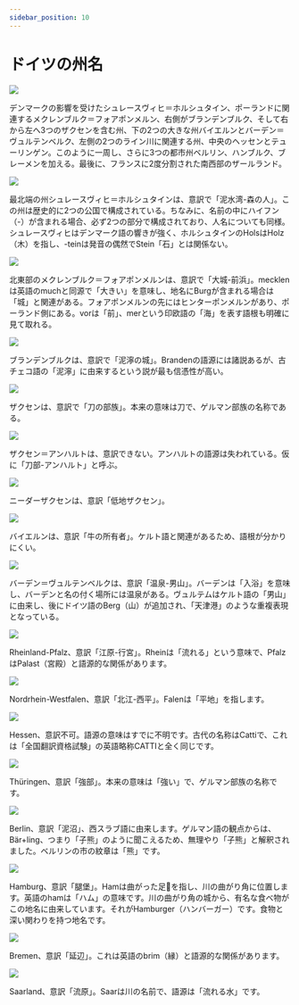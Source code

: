 ```yaml
---
sidebar_position: 10
---
```


# ドイツの州名

![](./img/德国州名-17.png)

デンマークの影響を受けたシュレースヴィヒ＝ホルシュタイン、ポーランドに関連するメクレンブルク＝フォアポンメルン、右側がブランデンブルク、そして右から左へ3つのザクセンを含む州、下の2つの大きな州バイエルンとバーデン＝ヴュルテンベルク、左側の2つのライン川に関連する州、中央のヘッセンとテューリンゲン。このように一周し、さらに3つの都市州ベルリン、ハンブルク、ブレーメンを加える。最後に、フランスに2度分割された南西部のザールランド。

![](./img/德国州名-01.png)

最北端の州シュレースヴィヒ＝ホルシュタインは、意訳で「泥水湾-森の人」。この州は歴史的に2つの公国で構成されている。ちなみに、名前の中にハイフン（-）が含まれる場合、必ず2つの部分で構成されており、人名についても同様。シュレースヴィヒはデンマーク語の響きが強く、ホルシュタインのHolsはHolz（木）を指し、-teinは発音の偶然でStein「石」とは関係ない。

![](./img/德国州名-02.png)

北東部のメクレンブルク＝フォアポンメルンは、意訳で「大城-前浜」。mecklenは英語のmuchと同源で「大きい」を意味し、地名にBurgが含まれる場合は「城」と関連がある。フォアポンメルンの先にはヒンターポンメルンがあり、ポーランド側にある。vorは「前」、merという印欧語の「海」を表す語根も明確に見て取れる。

![](./img/德国州名-03.png)

ブランデンブルクは、意訳で「泥濘の城」。Brandenの語源には諸説あるが、古チェコ語の「泥濘」に由来するという説が最も信憑性が高い。

![](./img/德国州名-04.png)

ザクセンは、意訳で「刀の部族」。本来の意味は刀で、ゲルマン部族の名称である。

![](./img/德国州名-05.png)

ザクセン＝アンハルトは、意訳できない。アンハルトの語源は失われている。仮に「刀部-アンハルト」と呼ぶ。

![](./img/德国州名-06.png)

ニーダーザクセンは、意訳「低地ザクセン」。

![](./img/德国州名-07.png)

バイエルンは、意訳「牛の所有者」。ケルト語と関連があるため、語根が分かりにくい。

![](./img/德国州名-08.png)

バーデン＝ヴュルテンベルクは、意訳「温泉-男山」。バーデンは「入浴」を意味し、バーデンと名の付く場所には温泉がある。ヴュルテムはケルト語の「男山」に由来し、後にドイツ語のBerg（山）が追加され、「天津港」のような重複表現となっている。

![](./img/德国州名-09.png)

Rheinland-Pfalz、意訳「江原-行宮」。Rheinは「流れる」という意味で、PfalzはPalast（宮殿）と語源的な関係があります。

![](./img/德国州名-10.png)

Nordrhein-Westfalen、意訳「北江-西平」。Falenは「平地」を指します。

![](./img/德国州名-11.png)

Hessen、意訳不可。語源の意味はすでに不明です。古代の名称はCattiで、これは「全国翻訳資格試験」の英語略称CATTIと全く同じです。

![](./img/德国州名-12.png)

Thüringen、意訳「強部」。本来の意味は「強い」で、ゲルマン部族の名称です。

![](./img/德国州名-13.png)

Berlin、意訳「泥沼」、西スラブ語に由来します。ゲルマン語の観点からは、Bär+ling、つまり「子熊」のように聞こえるため、無理やり「子熊」と解釈されました。ベルリンの市の紋章は「熊」です。

![](./img/德国州名-14.png)

Hamburg、意訳「腿堡」。Hamは曲がった足🦵を指し、川の曲がり角に位置します。英語のhamは「ハム」の意味です。川の曲がり角の城から、有名な食べ物がこの地名に由来しています。それがHamburger（ハンバーガー）です。食物と深い関わりを持つ地名です。

![](./img/德国州名-15.png)

Bremen、意訳「延辺」。これは英語のbrim（縁）と語源的な関係があります。

![](./img/德国州名-16.png)

Saarland、意訳「流原」。Saarは川の名前で、語源は「流れる水」です。